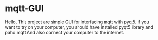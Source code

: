 # mqtt-GUI

Hello, This project are simple GUI for interfacing mqtt with pyqt5. if you want to try on your computer, you should have installed pyqt5 library and paho.mqtt.And also connect your computer to the internet. 
